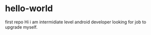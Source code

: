 # hello-world
first repo
Hi i am intermidiate level android developer looking for job to upgrade myself.
